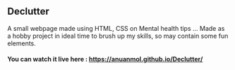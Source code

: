## Declutter
  A small webpage made using HTML, CSS on Mental health tips ...
  Made as a hobby project in ideal time to brush up my skills, so may contain some fun elements.
  
#### You can watch it live here : https://anuanmol.github.io/Declutter/
